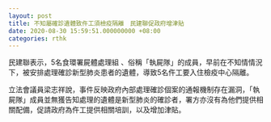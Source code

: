 ```yaml
---
layout: post
title: 不知屬確診遺體致仵工須檢疫隔離　民建聯促政府增津貼
date: 2020-08-30 15:59:51.000000000 +08:00
categories: rthk
---
```


民建聯表示，5名食環署屍體處理組 、俗稱「執屍隊」的成員，早前在不知情情況下，被安排處理確診新型肺炎患者的遺體，導致5名仵工要入住檢疫中心隔離。

立法會議員梁志祥說，事件反映政府內部處理確診個案的通報機制存在漏洞，「執屍隊」成員並無獲告知處理的遺體是新型肺炎的確診者，署方亦沒有為他們提供相關配備，促請政府為仵工提供相關培訓，以及增加津貼。
